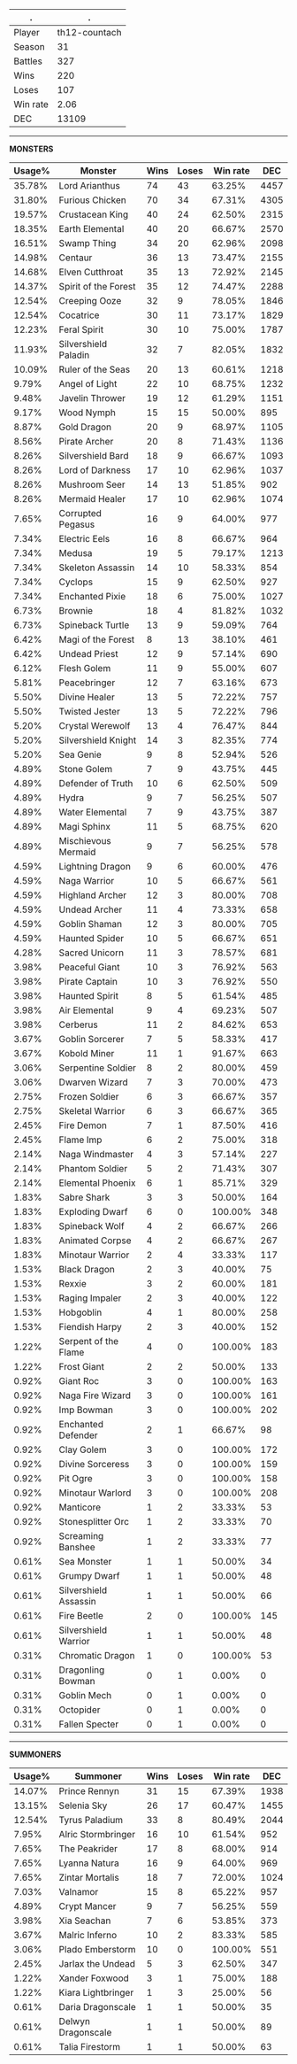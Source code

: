 .|.
|-|-
Player|th12-countach
Season|31
Battles|327
Wins|220
Loses|107
Win rate|2.06
DEC|13109

---
**MONSTERS**

Usage%|Monster|Wins|Loses|Win rate|DEC|
-|-|-|-|-|-|
35.78%|Lord Arianthus|74|43|63.25%|4457|
31.80%|Furious Chicken|70|34|67.31%|4305|
19.57%|Crustacean King|40|24|62.50%|2315|
18.35%|Earth Elemental|40|20|66.67%|2570|
16.51%|Swamp Thing|34|20|62.96%|2098|
14.98%|Centaur|36|13|73.47%|2155|
14.68%|Elven Cutthroat|35|13|72.92%|2145|
14.37%|Spirit of the Forest|35|12|74.47%|2288|
12.54%|Creeping Ooze|32|9|78.05%|1846|
12.54%|Cocatrice|30|11|73.17%|1829|
12.23%|Feral Spirit|30|10|75.00%|1787|
11.93%|Silvershield Paladin|32|7|82.05%|1832|
10.09%|Ruler of the Seas|20|13|60.61%|1218|
9.79%|Angel of Light|22|10|68.75%|1232|
9.48%|Javelin Thrower|19|12|61.29%|1151|
9.17%|Wood Nymph|15|15|50.00%|895|
8.87%|Gold Dragon|20|9|68.97%|1105|
8.56%|Pirate Archer|20|8|71.43%|1136|
8.26%|Silvershield Bard|18|9|66.67%|1093|
8.26%|Lord of Darkness|17|10|62.96%|1037|
8.26%|Mushroom Seer|14|13|51.85%|902|
8.26%|Mermaid Healer|17|10|62.96%|1074|
7.65%|Corrupted Pegasus|16|9|64.00%|977|
7.34%|Electric Eels|16|8|66.67%|964|
7.34%|Medusa|19|5|79.17%|1213|
7.34%|Skeleton Assassin|14|10|58.33%|854|
7.34%|Cyclops|15|9|62.50%|927|
7.34%|Enchanted Pixie|18|6|75.00%|1027|
6.73%|Brownie|18|4|81.82%|1032|
6.73%|Spineback Turtle|13|9|59.09%|764|
6.42%|Magi of the Forest|8|13|38.10%|461|
6.42%|Undead Priest|12|9|57.14%|690|
6.12%|Flesh Golem|11|9|55.00%|607|
5.81%|Peacebringer|12|7|63.16%|673|
5.50%|Divine Healer|13|5|72.22%|757|
5.50%|Twisted Jester|13|5|72.22%|796|
5.20%|Crystal Werewolf|13|4|76.47%|844|
5.20%|Silvershield Knight|14|3|82.35%|774|
5.20%|Sea Genie|9|8|52.94%|526|
4.89%|Stone Golem|7|9|43.75%|445|
4.89%|Defender of Truth|10|6|62.50%|509|
4.89%|Hydra|9|7|56.25%|507|
4.89%|Water Elemental|7|9|43.75%|387|
4.89%|Magi Sphinx|11|5|68.75%|620|
4.89%|Mischievous Mermaid|9|7|56.25%|578|
4.59%|Lightning Dragon|9|6|60.00%|476|
4.59%|Naga Warrior|10|5|66.67%|561|
4.59%|Highland Archer|12|3|80.00%|708|
4.59%|Undead Archer|11|4|73.33%|658|
4.59%|Goblin Shaman|12|3|80.00%|705|
4.59%|Haunted Spider|10|5|66.67%|651|
4.28%|Sacred Unicorn|11|3|78.57%|681|
3.98%|Peaceful Giant|10|3|76.92%|563|
3.98%|Pirate Captain|10|3|76.92%|550|
3.98%|Haunted Spirit|8|5|61.54%|485|
3.98%|Air Elemental|9|4|69.23%|507|
3.98%|Cerberus|11|2|84.62%|653|
3.67%|Goblin Sorcerer|7|5|58.33%|417|
3.67%|Kobold Miner|11|1|91.67%|663|
3.06%|Serpentine Soldier|8|2|80.00%|459|
3.06%|Dwarven Wizard|7|3|70.00%|473|
2.75%|Frozen Soldier|6|3|66.67%|357|
2.75%|Skeletal Warrior|6|3|66.67%|365|
2.45%|Fire Demon|7|1|87.50%|416|
2.45%|Flame Imp|6|2|75.00%|318|
2.14%|Naga Windmaster|4|3|57.14%|227|
2.14%|Phantom Soldier|5|2|71.43%|307|
2.14%|Elemental Phoenix|6|1|85.71%|329|
1.83%|Sabre Shark|3|3|50.00%|164|
1.83%|Exploding Dwarf|6|0|100.00%|348|
1.83%|Spineback Wolf|4|2|66.67%|266|
1.83%|Animated Corpse|4|2|66.67%|267|
1.83%|Minotaur Warrior|2|4|33.33%|117|
1.53%|Black Dragon|2|3|40.00%|75|
1.53%|Rexxie|3|2|60.00%|181|
1.53%|Raging Impaler|2|3|40.00%|122|
1.53%|Hobgoblin|4|1|80.00%|258|
1.53%|Fiendish Harpy|2|3|40.00%|152|
1.22%|Serpent of the Flame|4|0|100.00%|183|
1.22%|Frost Giant|2|2|50.00%|133|
0.92%|Giant Roc|3|0|100.00%|163|
0.92%|Naga Fire Wizard|3|0|100.00%|161|
0.92%|Imp Bowman|3|0|100.00%|202|
0.92%|Enchanted Defender|2|1|66.67%|98|
0.92%|Clay Golem|3|0|100.00%|172|
0.92%|Divine Sorceress|3|0|100.00%|159|
0.92%|Pit Ogre|3|0|100.00%|158|
0.92%|Minotaur Warlord|3|0|100.00%|208|
0.92%|Manticore|1|2|33.33%|53|
0.92%|Stonesplitter Orc|1|2|33.33%|70|
0.92%|Screaming Banshee|1|2|33.33%|77|
0.61%|Sea Monster|1|1|50.00%|34|
0.61%|Grumpy Dwarf|1|1|50.00%|48|
0.61%|Silvershield Assassin|1|1|50.00%|66|
0.61%|Fire Beetle|2|0|100.00%|145|
0.61%|Silvershield Warrior|1|1|50.00%|48|
0.31%|Chromatic Dragon|1|0|100.00%|53|
0.31%|Dragonling Bowman|0|1|0.00%|0|
0.31%|Goblin Mech|0|1|0.00%|0|
0.31%|Octopider|0|1|0.00%|0|
0.31%|Fallen Specter|0|1|0.00%|0|

---
**SUMMONERS**

Usage%|Summoner|Wins|Loses|Win rate|DEC|
-|-|-|-|-|-|
14.07%|Prince Rennyn|31|15|67.39%|1938|
13.15%|Selenia Sky|26|17|60.47%|1455|
12.54%|Tyrus Paladium|33|8|80.49%|2044|
7.95%|Alric Stormbringer|16|10|61.54%|952|
7.65%|The Peakrider|17|8|68.00%|914|
7.65%|Lyanna Natura|16|9|64.00%|969|
7.65%|Zintar Mortalis|18|7|72.00%|1024|
7.03%|Valnamor|15|8|65.22%|957|
4.89%|Crypt Mancer|9|7|56.25%|559|
3.98%|Xia Seachan|7|6|53.85%|373|
3.67%|Malric Inferno|10|2|83.33%|585|
3.06%|Plado Emberstorm|10|0|100.00%|551|
2.45%|Jarlax the Undead|5|3|62.50%|347|
1.22%|Xander Foxwood|3|1|75.00%|188|
1.22%|Kiara Lightbringer|1|3|25.00%|56|
0.61%|Daria Dragonscale|1|1|50.00%|35|
0.61%|Delwyn Dragonscale|1|1|50.00%|89|
0.61%|Talia Firestorm|1|1|50.00%|63|
